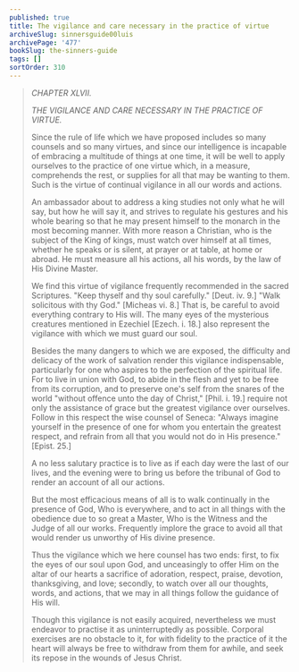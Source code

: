 ```yaml
---
published: true
title: The vigilance and care necessary in the practice of virtue
archiveSlug: sinnersguide00luis
archivePage: '477'
bookSlug: the-sinners-guide
tags: []
sortOrder: 310
---
```


> *CHAPTER XLVII.*
>
> *THE VIGILANCE AND CARE NECESSARY IN THE PRACTICE OF VIRTUE.*
>
> Since the rule of life which we have proposed includes so many counsels and so many virtues, and since our intelligence is incapable of embracing a multitude of things at one time, it will be well to apply ourselves to the practice of one virtue which, in a measure, comprehends the rest, or supplies for all that may be wanting to them. Such is the virtue of continual vigilance in all our words and actions.
>
> An ambassador about to address a king studies not only what he will say, but how he will say it, and strives to regulate his gestures and his whole bearing so that he may present himself to the monarch in the most becoming manner. With more reason a Christian, who is the subject of the King of kings, must watch over himself at all times, whether he speaks or is silent, at prayer or at table, at home or abroad. He must measure all his actions, all his words, by the law of His Divine Master.
>
> We find this virtue of vigilance frequently recommended in the sacred Scriptures. "Keep thyself and thy soul carefully." [Deut. iv. 9.] "Walk solicitous with thy God." [Micheas vi. 8.] That is, be careful to avoid everything contrary to His will. The many eyes of the mysterious creatures mentioned in Ezechiel [Ezech. i. 18.] also represent the vigilance with which we must guard our soul.
>
> Besides the many dangers to which we are exposed, the difficulty and delicacy of the work of salvation render this vigilance indispensable, particularly for one who aspires to the perfection of the spiritual life. For to live in union with God, to abide in the flesh and yet to be free from its corruption, and to preserve one's self from the snares of the world "without offence unto the day of Christ," [Phil. i. 19.] require not only the assistance of grace but the greatest vigilance over ourselves. Follow in this respect the wise counsel of Seneca: "Always imagine yourself in the presence of one for whom you entertain the greatest respect, and refrain from all that you would not do in His presence." [Epist. 25.]
>
> A no less salutary practice is to live as if each day were the last of our lives, and the evening were to bring us before the tribunal of God to render an account of all our actions.
>
> But the most efficacious means of all is to walk continually in the presence of God, Who is everywhere, and to act in all things with the obedience due to so great a Master, Who is the Witness and the Judge of all our works. Frequently implore the grace to avoid all that would render us unworthy of His divine presence.
>
> Thus the vigilance which we here counsel has two ends: first, to fix the eyes of our soul upon God, and unceasingly to offer Him on the altar of our hearts a sacrifice of adoration, respect, praise, devotion, thanksgiving, and love; secondly, to watch over all our thoughts, words, and actions, that we may in all things follow the guidance of His will.
>
> Though this vigilance is not easily acquired, nevertheless we must endeavor to practise it as uninterruptedly as possible. Corporal exercises are no obstacle to it, for with fidelity to the practice of it the heart will always be free to withdraw from them for awhile, and seek its repose in the wounds of Jesus Christ.
